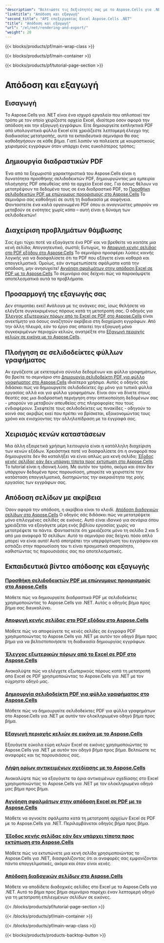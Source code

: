 ```yaml
---
"description": "Βελτιώστε τις δεξιότητές σας με το Aspose.Cells για .NET. Βυθιστείτε σε εκπαιδευτικά βίντεο για την απόδοση, την εξαγωγή και τη δημιουργία διαδραστικών εγγράφων PDF του Excel."
"linktitle": "Απόδοση και εξαγωγή"
"second_title": "API επεξεργασίας Excel Aspose.Cells .NET"
"title": "Απόδοση και εξαγωγή"
"url": "/el/net/rendering-and-export/"
"weight": 20
---
```


{{< blocks/products/pf/main-wrap-class >}}

{{< blocks/products/pf/main-container >}}

{{< blocks/products/pf/tutorial-page-section >}}

# Απόδοση και εξαγωγή

## Εισαγωγή

Το Aspose.Cells για .NET είναι ένα ισχυρό εργαλείο που απλοποιεί τον τρόπο με τον οποίο χειρίζεστε αρχεία Excel, ιδιαίτερα όσον αφορά την απόδοση και την εξαγωγή εγγράφων. Είτε δημιουργείτε εκπληκτικά PDF από υπολογιστικά φύλλα Excel είτε χρειάζεστε λεπτομερή έλεγχο της διαδικασίας μετατροπής, αυτά τα εκπαιδευτικά σεμινάρια θα σας καθοδηγήσουν σε κάθε βήμα. Γιατί λοιπόν να παλεύετε με κουραστικούς χειρισμούς εγγράφων όταν υπάρχει ένας ευκολότερος τρόπος;

## Δημιουργία διαδραστικών PDF

Ένα από τα ξεχωριστά χαρακτηριστικά του Aspose.Cells είναι η δυνατότητα προσθήκης σελιδοδεικτών PDF, δημιουργώντας μια εμπειρία πλοήγησης PDF απευθείας από τα αρχεία Excel σας. Για όσους θέλουν να μετατρέψουν τα δεδομένα τους σε ένα διαδραστικό PDF, το [Προσθήκη σελιδοδεικτών PDF με επώνυμους προορισμούς στο Aspose.Cells](./add-pdf-bookmarks/) Το σεμινάριο σας καθοδηγεί σε αυτή τη διαδικασία με σαφήνεια. Φανταστείτε ένα καλά οργανωμένο PDF όπου οι αναγνώστες μπορούν να μεταβούν σε ενότητες χωρίς κόπο – αυτή είναι η δύναμη των σελιδοδεικτών!

## Διαχείριση προβλημάτων θάμβωσης

Σας έχει τύχει ποτέ να εξαγάγετε ένα PDF και να βρεθείτε να κοιτάτε μια κενή σελίδα; Απογοητευτικό, σωστά; Ευτυχώς, το [Αποφυγή κενής σελίδας στο PDF εξόδου στο Aspose.Cells](./avoid-blank-page-in-output-pdf/) Το σεμινάριο προσφέρει λύσεις κοινής λογικής για να διασφαλίσετε ότι τα PDF που εξάγετε είναι καθαρά και επαγγελματικά. Ομοίως, εάν αντιμετωπίσετε σφάλματα κατά την απόδοση, μην ανησυχείτε! [Αγνόηση σφαλμάτων στην απόδοση Excel σε PDF με το Aspose.Cells](./ignore-errors-while-rendering/) Το σεμινάριο σας δείχνει πώς να παρακάμψετε αποτελεσματικά αυτά τα προβλήματα.

## Προσαρμογή της εξαγωγής σας

Δεν σταματάει εκεί! Ανάλογα με τις ανάγκες σας, ίσως θελήσετε να ελέγξετε συγκεκριμένους πόρους κατά τη μετατροπή σας. Ο οδηγός για [Έλεγχος εξωτερικών πόρων από το Excel σε PDF στο Aspose.Cells](./control-loading-of-external-resources/) είναι ανεκτίμητο για όσους αναζητούν ακρίβεια στη διαχείριση εγγράφων. Από την άλλη πλευρά, εάν το έργο σας απαιτεί την εξαγωγή μόνο συγκεκριμένων περιοχών κελιών, ανατρέξτε στο [Εξαγωγή περιοχής κελιών σε εικόνα με το Aspose.Cells](./export-range-of-cells-to-image/).

## Πλοήγηση σε σελιδοδείκτες φύλλων γραφήματος

Αν εργάζεστε με εκτεταμένα σύνολα δεδομένων και φύλλα γραφημάτων, θα βρείτε το σεμινάριο στο [Δημιουργία σελιδοδείκτη PDF για φύλλο γραφήματος στο Aspose.Cells](./create-pdf-bookmark-entry-for-chart-sheet/) ιδιαίτερα χρήσιμο. Αυτός ο οδηγός σάς διδάσκει πώς να δημιουργείτε σελιδοδείκτες όχι μόνο για τυπικά φύλλα εργασίας αλλά και για φύλλα γραφημάτων. Είναι σαν να δίνετε στους θεατές σας μια διαδραστική περιήγηση στην οπτικοποίηση δεδομένων σας - μπορούν να μεταβούν απευθείας στις πληροφορίες που τους ενδιαφέρουν. Σκεφτείτε τους σελιδοδείκτες ως πινακίδες - οδηγούν το κοινό σας ακριβώς εκεί που πρέπει να βρίσκεται, εξοικονομώντας τους χρόνο και ενισχύοντας την αλληλεπίδραση με τα έγγραφά σας.

## Χειρισμός κενών καταστάσεων

Μια άλλη εξαιρετικά χρήσιμη λειτουργία είναι η κατάλληλη διαχείριση των κενών εξόδων. Χρειάστηκε ποτέ να διασφαλίσετε ότι η αναφορά που δημιουργείτε δεν θα καταλήξει να είναι απλώς μια κενή σελίδα; [Έξοδος κενής σελίδας εάν δεν υπάρχει τίποτα προς εκτύπωση στο Aspose.Cells](./output-blank-page-when-nothing-to-print/) Το tutorial είναι η ιδανική λύση. Με αυτόν τον τρόπο, ακόμα και όταν δεν υπάρχουν δεδομένα προς παρουσίαση, μπορείτε να χειριστείτε την κατάσταση επαγγελματικά, διατηρώντας την ακεραιότητα της ροής εργασίας των εγγράφων σας.

## Απόδοση σελίδων με ακρίβεια

Όσον αφορά την απόδοση, η ακρίβεια είναι το κλειδί. [Απόδοση διαδοχικών σελίδων στο Aspose.Cells](./render-limited-number-of-sequential-pages/) Ο οδηγός σάς διδάσκει πώς να μετατρέψετε μόνο επιλεγμένες σελίδες σε εικόνες. Αυτό είναι ιδανικό για σενάρια όπου χρειάζεται να εξαγάγετε μέρη ενός βιβλίου εργασίας χωρίς να μετατρέψετε τα πάντα. Φανταστείτε ότι χρειάζεστε μόνο τη σελίδα 2 και 5 από μια αναφορά 10 σελίδων. Αυτό το σεμινάριο σας δείχνει πόσο απλό μπορεί να είναι αυτό! Αυτό αποτρέπει την υπερφόρτωση του εγγράφου και εστιάζει στην παρουσίαση του τι είναι πραγματικά απαραίτητο, καθιστώντας τις παρουσιάσεις σας πιο αποτελεσματικές.

## Εκπαιδευτικά βίντεο απόδοσης και εξαγωγής
### [Προσθήκη σελιδοδεικτών PDF με επώνυμους προορισμούς στο Aspose.Cells](./add-pdf-bookmarks/)
Μάθετε πώς να δημιουργείτε διαδραστικά PDF με σελιδοδείκτες χρησιμοποιώντας το Aspose.Cells για .NET. Αυτός ο οδηγός βήμα προς βήμα σας διευκολύνει.
### [Αποφυγή κενής σελίδας στο PDF εξόδου στο Aspose.Cells](./avoid-blank-page-in-output-pdf/)
Μάθετε πώς να αποφεύγετε τις κενές σελίδες σε έγγραφα PDF χρησιμοποιώντας το Aspose.Cells για .NET με αυτόν τον οδηγό βήμα προς βήμα για να βελτιστοποιήσετε τη διαδικασία δημιουργίας εγγράφων.
### [Έλεγχος εξωτερικών πόρων από το Excel σε PDF στο Aspose.Cells](./control-loading-of-external-resources/)
Ανακαλύψτε πώς να ελέγχετε εξωτερικούς πόρους κατά τη μετατροπή από Excel σε PDF χρησιμοποιώντας το Aspose.Cells για .NET με τον εύχρηστο οδηγό μας.
### [Δημιουργία σελιδοδείκτη PDF για φύλλο γραφήματος στο Aspose.Cells](./create-pdf-bookmark-entry-for-chart-sheet/)
Μάθετε πώς να δημιουργείτε σελιδοδείκτες PDF για φύλλα γραφημάτων στο Aspose.Cells για .NET με αυτόν τον ολοκληρωμένο οδηγό βήμα προς βήμα.
### [Εξαγωγή περιοχής κελιών σε εικόνα με το Aspose.Cells](./export-range-of-cells-to-image/)
Εξαγάγετε εύκολα εύρη κελιών Excel σε εικόνες χρησιμοποιώντας το Aspose.Cells για .NET με αυτόν τον οδηγό βήμα προς βήμα. Βελτιώστε τις αναφορές και τις παρουσιάσεις σας.
### [Λήψη ορίων αντικειμένων σχεδίασης με το Aspose.Cells](./get-draw-object-and-bound/)
Ανακαλύψτε πώς να εξαγάγετε τα όρια αντικειμένων σχεδίασης στο Excel χρησιμοποιώντας το Aspose.Cells για .NET με τον ολοκληρωμένο οδηγό μας βήμα προς βήμα.
### [Αγνόηση σφαλμάτων στην απόδοση Excel σε PDF με το Aspose.Cells](./ignore-errors-while-rendering/)
Μάθετε να αγνοείτε σφάλματα κατά τη μετατροπή αρχείων Excel σε PDF με το Aspose.Cells για .NET. Περιλαμβάνεται οδηγός βήμα προς βήμα.
### [Έξοδος κενής σελίδας εάν δεν υπάρχει τίποτα προς εκτύπωση στο Aspose.Cells](./output-blank-page-when-nothing-to-print/)
Μάθετε πώς να εκτυπώνετε μια κενή σελίδα χρησιμοποιώντας το Aspose.Cells για .NET, διασφαλίζοντας ότι οι αναφορές σας εμφανίζονται πάντα επαγγελματικές, ακόμα και όταν είναι κενές.
### [Απόδοση διαδοχικών σελίδων στο Aspose.Cells](./render-limited-number-of-sequential-pages/)
Μάθετε να αποδίδετε διαδοχικές σελίδες στο Excel με το Aspose.Cells για .NET. Αυτό το βήμα προς βήμα σεμινάριο παρέχει έναν λεπτομερή οδηγό για τη μετατροπή επιλεγμένων σελίδων σε εικόνες.

{{< /blocks/products/pf/tutorial-page-section >}}

{{< /blocks/products/pf/main-container >}}

{{< /blocks/products/pf/main-wrap-class >}}

{{< blocks/products/products-backtop-button >}}